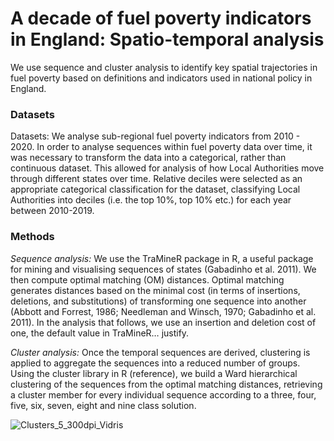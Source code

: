 # A decade of fuel poverty indicators in England: Spatio-temporal analysis
We use sequence and cluster analysis to identify key spatial trajectories in fuel poverty based on definitions and indicators used in national policy in England. 

### Datasets
Datasets: We analyse sub-regional fuel poverty indicators from 2010 - 2020. In order to analyse sequences within fuel poverty data over time, it was necessary to transform the data into a categorical, rather than continuous dataset. This allowed for analysis of how Local Authorities move through different states over time. Relative deciles were selected as an appropriate categorical classification for the dataset, classifying Local Authorities into deciles (i.e. the top 10%, top 10% etc.) for each year between 2010-2019. 

### Methods
*Sequence analysis:* We use the TraMineR package in R, a useful package for mining and visualising sequences of states (Gabadinho et al. 2011). We then compute optimal matching (OM) distances. Optimal matching generates distances based on the minimal cost (in terms of insertions, deletions, and substitutions) of transforming one sequence into another (Abbott and Forrest, 1986; Needleman and Winsch, 1970; Gabadinho et al. 2011). In the analysis that follows, we use an insertion and deletion cost of one, the default value in TraMineR… justify.



*Cluster analysis:* Once the temporal sequences are derived, clustering is applied to aggregate the sequences into a reduced number of groups. Using the cluster library in R (reference), we build a Ward hierarchical clustering of the sequences from the optimal matching distances, retrieving a cluster member for every individual sequence according to a three, four, five, six, seven, eight and nine class solution. 

![Clusters_5_300dpi_Vidris](https://user-images.githubusercontent.com/57355504/130453702-79f473af-68b1-42ba-a6a2-916b5816c226.jpg)

